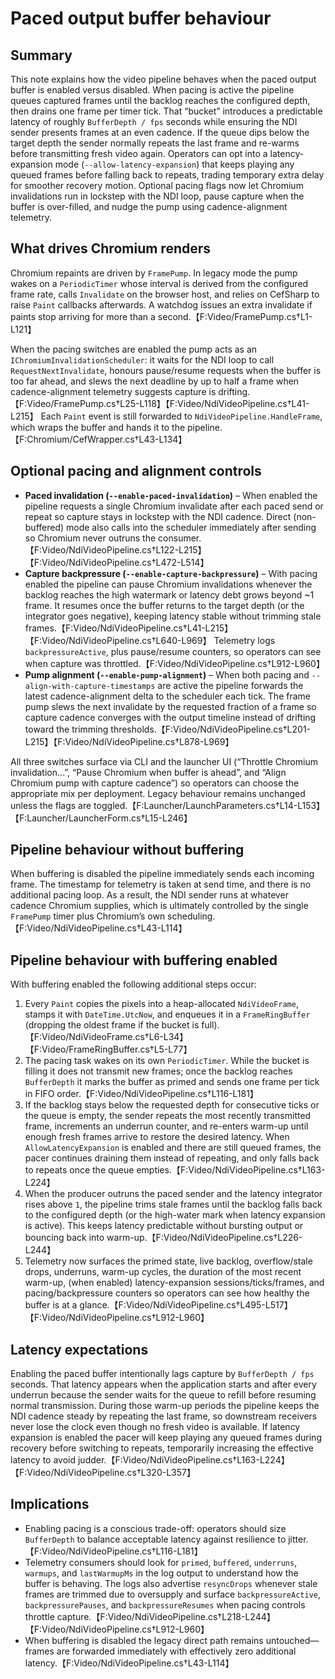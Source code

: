 # Paced output buffer behaviour

## Summary
This note explains how the video pipeline behaves when the paced output buffer is enabled versus disabled. When pacing is active the pipeline queues captured frames until the backlog reaches the configured depth, then drains one frame per timer tick. That “bucket” introduces a predictable latency of roughly `BufferDepth / fps` seconds while ensuring the NDI sender presents frames at an even cadence. If the queue dips below the target depth the sender normally repeats the last frame and re-warms before transmitting fresh video again. Operators can opt into a latency-expansion mode (`--allow-latency-expansion`) that keeps playing any queued frames before falling back to repeats, trading temporary extra delay for smoother recovery motion. Optional pacing flags now let Chromium invalidations run in lockstep with the NDI loop, pause capture when the buffer is over-filled, and nudge the pump using cadence-alignment telemetry.

## What drives Chromium renders
Chromium repaints are driven by `FramePump`. In legacy mode the pump wakes on a `PeriodicTimer` whose interval is derived from the configured frame rate, calls `Invalidate` on the browser host, and relies on CefSharp to raise `Paint` callbacks afterwards. A watchdog issues an extra invalidate if paints stop arriving for more than a second.【F:Video/FramePump.cs†L1-L121】

When the pacing switches are enabled the pump acts as an `IChromiumInvalidationScheduler`: it waits for the NDI loop to call `RequestNextInvalidate`, honours pause/resume requests when the buffer is too far ahead, and slews the next deadline by up to half a frame when cadence-alignment telemetry suggests capture is drifting.【F:Video/FramePump.cs†L25-L118】【F:Video/NdiVideoPipeline.cs†L41-L215】 Each `Paint` event is still forwarded to `NdiVideoPipeline.HandleFrame`, which wraps the buffer and hands it to the pipeline.【F:Chromium/CefWrapper.cs†L43-L134】

## Optional pacing and alignment controls

* **Paced invalidation (`--enable-paced-invalidation`)** – When enabled the pipeline requests a single Chromium invalidate after each paced send or repeat so capture stays in lockstep with the NDI cadence. Direct (non-buffered) mode also calls into the scheduler immediately after sending so Chromium never outruns the consumer.【F:Video/NdiVideoPipeline.cs†L122-L215】【F:Video/NdiVideoPipeline.cs†L472-L514】
* **Capture backpressure (`--enable-capture-backpressure`)** – With pacing enabled the pipeline can pause Chromium invalidations whenever the backlog reaches the high watermark or latency debt grows beyond ~1 frame. It resumes once the buffer returns to the target depth (or the integrator goes negative), keeping latency stable without trimming stale frames.【F:Video/NdiVideoPipeline.cs†L41-L215】【F:Video/NdiVideoPipeline.cs†L640-L969】 Telemetry logs `backpressureActive`, plus pause/resume counters, so operators can see when capture was throttled.【F:Video/NdiVideoPipeline.cs†L912-L960】
* **Pump alignment (`--enable-pump-alignment`)** – When both pacing and `--align-with-capture-timestamps` are active the pipeline forwards the latest cadence-alignment delta to the scheduler each tick. The frame pump slews the next invalidate by the requested fraction of a frame so capture cadence converges with the output timeline instead of drifting toward the trimming thresholds.【F:Video/NdiVideoPipeline.cs†L201-L215】【F:Video/NdiVideoPipeline.cs†L878-L969】

All three switches surface via CLI and the launcher UI (“Throttle Chromium invalidation…”, “Pause Chromium when buffer is ahead”, and “Align Chromium pump with capture cadence”) so operators can choose the appropriate mix per deployment. Legacy behaviour remains unchanged unless the flags are toggled.【F:Launcher/LaunchParameters.cs†L14-L153】【F:Launcher/LauncherForm.cs†L15-L246】

## Pipeline behaviour without buffering
When buffering is disabled the pipeline immediately sends each incoming frame. The timestamp for telemetry is taken at send time, and there is no additional pacing loop. As a result, the NDI sender runs at whatever cadence Chromium supplies, which is ultimately controlled by the single `FramePump` timer plus Chromium’s own scheduling.【F:Video/NdiVideoPipeline.cs†L43-L114】

## Pipeline behaviour with buffering enabled
With buffering enabled the following additional steps occur:

1. Every `Paint` copies the pixels into a heap-allocated `NdiVideoFrame`, stamps it with `DateTime.UtcNow`, and enqueues it in a `FrameRingBuffer` (dropping the oldest frame if the bucket is full).【F:Video/NdiVideoFrame.cs†L6-L34】【F:Video/FrameRingBuffer.cs†L5-L77】
2. The pacing task wakes on its own `PeriodicTimer`. While the bucket is filling it does not transmit new frames; once the backlog reaches `BufferDepth` it marks the buffer as primed and sends one frame per tick in FIFO order.【F:Video/NdiVideoPipeline.cs†L116-L181】
3. If the backlog stays below the requested depth for consecutive ticks or the queue is empty, the sender repeats the most recently transmitted frame, increments an underrun counter, and re-enters warm-up until enough fresh frames arrive to restore the desired latency. When `AllowLatencyExpansion` is enabled and there are still queued frames, the pacer continues draining them instead of repeating, and only falls back to repeats once the queue empties.【F:Video/NdiVideoPipeline.cs†L163-L224】
4. When the producer outruns the paced sender and the latency integrator rises above `1`, the pipeline trims stale frames until the backlog falls back to the configured depth (or the high-water mark when latency expansion is active). This keeps latency predictable without bursting output or bouncing back into warm-up.【F:Video/NdiVideoPipeline.cs†L226-L244】
5. Telemetry now surfaces the primed state, live backlog, overflow/stale drops, underruns, warm-up cycles, the duration of the most recent warm-up, (when enabled) latency-expansion sessions/ticks/frames, and pacing/backpressure counters so operators can see how healthy the buffer is at a glance.【F:Video/NdiVideoPipeline.cs†L495-L517】【F:Video/NdiVideoPipeline.cs†L912-L960】

## Latency expectations
Enabling the paced buffer intentionally lags capture by `BufferDepth / fps` seconds. That latency appears when the application starts and after every underrun because the sender waits for the queue to refill before resuming normal transmission. During those warm-up periods the pipeline keeps the NDI cadence steady by repeating the last frame, so downstream receivers never lose the clock even though no fresh video is available. If latency expansion is enabled the pacer will keep playing any queued frames during recovery before switching to repeats, temporarily increasing the effective latency to avoid judder.【F:Video/NdiVideoPipeline.cs†L163-L224】【F:Video/NdiVideoPipeline.cs†L320-L357】

## Implications
* Enabling pacing is a conscious trade-off: operators should size `BufferDepth` to balance acceptable latency against resilience to jitter.【F:Video/NdiVideoPipeline.cs†L116-L181】
* Telemetry consumers should look for `primed`, `buffered`, `underruns`, `warmups`, and `lastWarmupMs` in the log output to understand how the buffer is behaving. The logs also advertise `resyncDrops` whenever stale frames are trimmed due to oversupply and surface `backpressureActive`, `backpressurePauses`, and `backpressureResumes` when pacing controls throttle capture.【F:Video/NdiVideoPipeline.cs†L218-L244】【F:Video/NdiVideoPipeline.cs†L912-L960】
* When buffering is disabled the legacy direct path remains untouched—frames are forwarded immediately with effectively zero additional latency.【F:Video/NdiVideoPipeline.cs†L43-L114】
